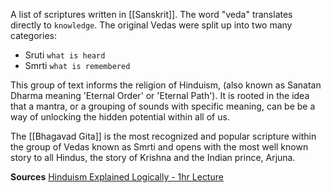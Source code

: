 A list of scriptures written in [[Sanskrit]]. The word "veda" translates directly to `knowledge`. The original Vedas were split up into two many categories:

- Sruti `what is heard`
- Smrti `what is remembered`

This group of text informs the religion of Hinduism, (also known as Sanatan Dharma meaning 'Eternal Order' or 'Eternal Path'). It is rooted in the idea that a mantra, or a grouping of sounds with specific meaning, can be be a way of unlocking the hidden potential within all of us. 

The [[Bhagavad Gita]] is the most recognized and popular scripture within the group of Vedas known as Smrti and opens with the most well known story to all Hindus, the story of Krishna and the Indian prince, Arjuna. 



**Sources**
[Hinduism Explained Logically - 1hr Lecture](https://www.youtube.com/watch?v=IlBytzpLiu4)

